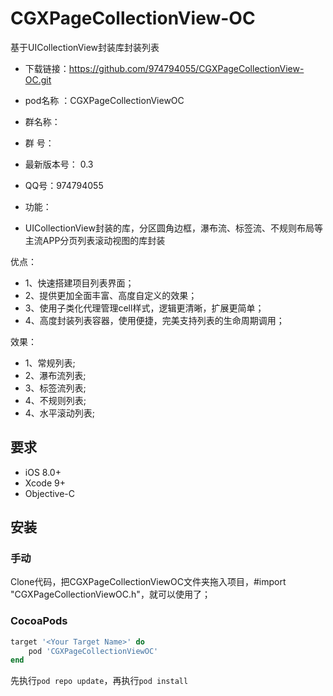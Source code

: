 # CGXPageCollectionView-OC
基于UICollectionView封装库封装列表

- 下载链接：https://github.com/974794055/CGXPageCollectionView-OC.git
-  pod名称 ：CGXPageCollectionViewOC
- 群名称：
- 群   号：
- 最新版本号： 0.3
- QQ号：974794055
  
- 功能：    
- UICollectionView封装的库，分区圆角边框，瀑布流、标签流、不规则布局等主流APP分页列表滚动视图的库封装
 
优点：
- 1、快速搭建项目列表界面；
- 2、提供更加全面丰富、高度自定义的效果；
- 3、使用子类化代理管理cell样式，逻辑更清晰，扩展更简单；
- 4、高度封装列表容器，使用便捷，完美支持列表的生命周期调用；

效果：
- 1、常规列表;
- 2、瀑布流列表;
- 3、标签流列表;
- 4、不规则列表;
- 4、水平滚动列表;


## 要求

- iOS 8.0+
- Xcode 9+
- Objective-C

## 安装

### 手动

Clone代码，把CGXPageCollectionViewOC文件夹拖入项目，#import "CGXPageCollectionViewOC.h"，就可以使用了；

### CocoaPods

```ruby
target '<Your Target Name>' do
    pod 'CGXPageCollectionViewOC'
end
```
先执行`pod repo update`，再执行`pod install`
